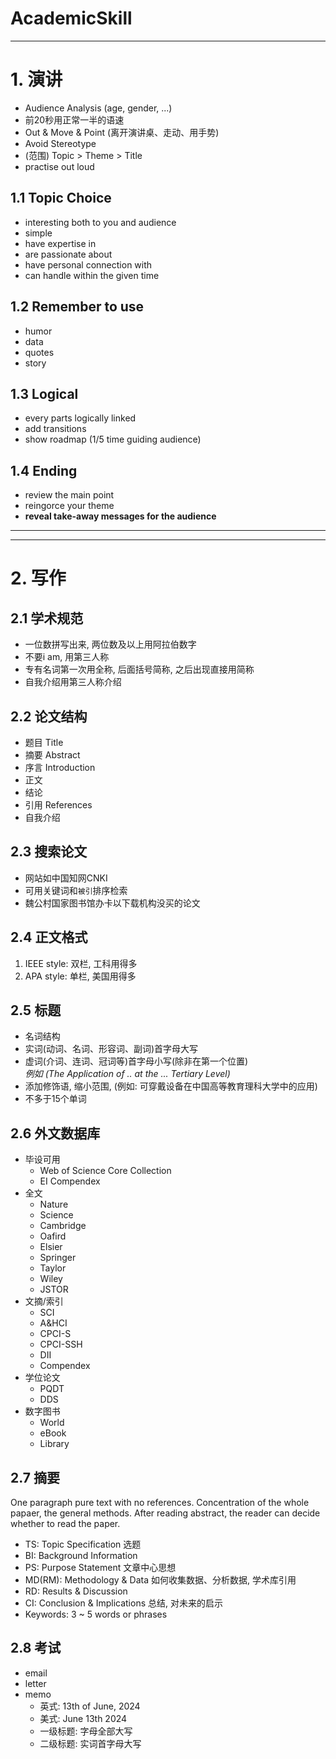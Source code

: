 # AcademicSkill
--------------------------------------------------

# 1. 演讲
- Audience Analysis (age, gender, ...)
- 前20秒用正常一半的语速
- Out & Move & Point (离开演讲桌、走动、用手势)
- Avoid Stereotype
- (范围) Topic > Theme > Title
- practise out loud

## 1.1 Topic Choice
- interesting both to you and audience
- simple
- have expertise in
- are passionate about
- have personal connection with
- can handle within the given time

## 1.2 Remember to use
- humor
- data
- quotes
- story

## 1.3 Logical
- every parts logically linked
- add transitions
- show roadmap (1/5 time guiding audience)

## 1.4 Ending
- review the main point
- reingorce your theme
- **reveal take-away messages for the audience**


--------------------------------------------------
--------------------------------------------------
# 2. 写作

## 2.1 学术规范
- 一位数拼写出来, 两位数及以上用阿拉伯数字
- 不要i am, 用第三人称
- 专有名词第一次用全称, 后面括号简称, 之后出现直接用简称
- 自我介绍用第三人称介绍

## 2.2 论文结构
- 题目 Title
- 摘要 Abstract
- 序言 Introduction
- 正文
- 结论
- 引用 References
- 自我介绍

## 2.3 搜索论文
- 网站如中国知网CNKI
- 可用关键词和`被引`排序检索
- 魏公村国家图书馆办卡以下载机构没买的论文

## 2.4 正文格式
1. IEEE style: 
双栏, 工科用得多
2. APA style: 
单栏, 美国用得多

## 2.5 标题
- 名词结构
- 实词(动词、名词、形容词、副词)首字母大写
- 虚词(介词、连词、冠词等)首字母小写(除非在第一个位置)\
  *例如 (The Application of .. at the ... Tertiary Level)*
- 添加修饰语, 缩小范围, (例如: 可穿戴设备在中国高等教育理科大学中的应用)
- 不多于15个单词

## 2.6 外文数据库
- 毕设可用
  - Web of Science Core Collection
  - EI Compendex
- 全文
  - Nature 
  - Science 
  - Cambridge 
  - Oafird 
  - Elsier 
  - Springer 
  - Taylor 
  - Wiley 
  - JSTOR
- 文摘/索引
  - SCI 
  - A&HCI 
  - CPCI-S 
  - CPCI-SSH 
  - DII 
  - Compendex
- 学位论文
  - PQDT 
  - DDS
- 数字图书
  - World 
  - eBook 
  - Library

## 2.7 摘要 
One paragraph pure text with no references. Concentration of the whole papaer, the general methods. After reading abstract, the reader can decide whether to read the paper.
- TS: Topic Specification 选题
- BI: Background Information
- PS: Purpose Statement 文章中心思想
- MD(RM): Methodology & Data 如何收集数据、分析数据, 学术库引用
- RD: Results & Discussion
- CI: Conclusion & Implications 总结, 对未来的启示
- Keywords: 3 ~ 5 words or phrases

## 2.8 考试
- email
- letter
- memo
  - 英式: 13th of June, 2024
  - 美式: June 13th 2024
  - 一级标题: 字母全部大写
  - 二级标题: 实词首字母大写